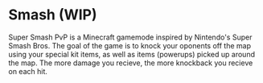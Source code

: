 # Smash (WIP)

Super Smash PvP is a Minecraft gamemode inspired by Nintendo's Super Smash Bros. The goal of the game is to knock your oponents off the map using your special kit items, as well as items (powerups) picked up around the map. The more damage you recieve, the more knockback you recieve on each hit.
